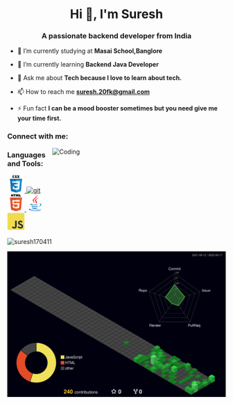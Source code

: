 <h1 align="center">Hi 👋, I'm Suresh</h1>
<h3 align="center">A passionate backend developer from India</h3>

- 🏫 I’m currently studying at **Masai School,Banglore**

- 🌱 I’m currently learning **Backend Java Developer**

- 💬 Ask me about **Tech because I love to learn about tech.**

- 📫 How to reach me **suresh.20fk@gmail.com**

- ⚡ Fun fact **I can be a mood booster sometimes but you need give me your time first.**

<h3 align="left">Connect with me:</h3>
<img align="right" width="400" height="200" src="https://miro.medium.com/max/1400/1*XR3rTO1O_RM69jFDcez7cw.gif" alt="Coding">
<p align="left">
</p>

<h3 align="left">Languages and Tools:</h3>
<p align="left"> <a href="https://www.w3schools.com/css/" target="_blank" rel="noreferrer"> <img src="https://raw.githubusercontent.com/devicons/devicon/master/icons/css3/css3-original-wordmark.svg" alt="css3" width="40" height="40"/> </a> <a href="https://git-scm.com/" target="_blank" rel="noreferrer"> <img src="https://www.vectorlogo.zone/logos/git-scm/git-scm-icon.svg" alt="git" width="40" height="40"/> </a> <a href="https://www.w3.org/html/" target="_blank" rel="noreferrer"> <img src="https://raw.githubusercontent.com/devicons/devicon/master/icons/html5/html5-original-wordmark.svg" alt="html5" width="40" height="40"/> </a> <a href="https://www.java.com" target="_blank" rel="noreferrer"> <img src="https://raw.githubusercontent.com/devicons/devicon/master/icons/java/java-original.svg" alt="java" width="40" height="40"/> </a> <a href="https://developer.mozilla.org/en-US/docs/Web/JavaScript" target="_blank" rel="noreferrer"> <img src="https://raw.githubusercontent.com/devicons/devicon/master/icons/javascript/javascript-original.svg" alt="javascript" width="40" height="40"/> </a> </p>

<p><img align="center" src="https://github-readme-stats.vercel.app/api/top-langs?username=suresh170411&show_icons=true&locale=en&layout=compact" alt="suresh170411" /></p>

<img src="./profile-3d-contrib/profile-night-green.svg">
